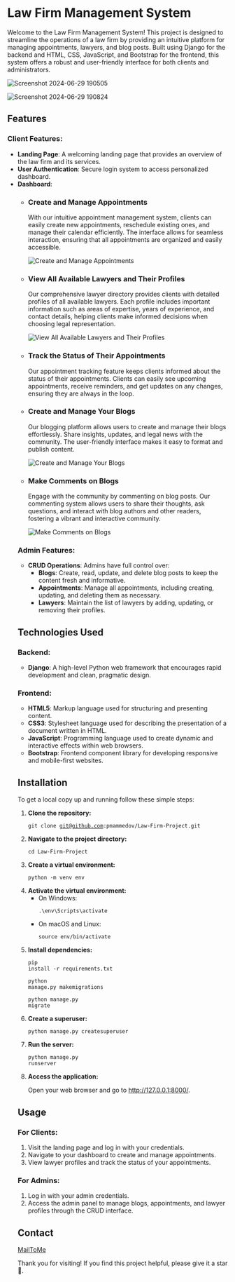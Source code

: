 <body>
    <h1>Law Firm Management System</h1>
    <p>Welcome to the Law Firm Management System! This project is designed to streamline the operations of a law firm by providing an intuitive platform for managing appointments, lawyers, and blog posts. Built using Django for the backend and HTML, CSS, JavaScript, and Bootstrap for the frontend, this system offers a robust and user-friendly interface for both clients and administrators.</p>

![Screenshot 2024-06-29 190505](https://github.com/pmammedov/Law-Firm-Project/assets/30790180/3ed52036-ec5a-4bb0-a346-39d3b49468a6)    

![Screenshot 2024-06-29 190824](https://github.com/pmammedov/Law-Firm-Project/assets/30790180/7f293eb9-f24b-4370-83ed-122beb16b30f)
    <h2>Features</h2>
    <h3>Client Features:</h3>
    <ul>
        <li><strong>Landing Page</strong>: A welcoming landing page that provides an overview of the law firm and its services.</li>
        <li><strong>User Authentication</strong>: Secure login system to access personalized dashboard.</li>
        <li><strong>Dashboard</strong>:
            <ul>
        <li>
            <h3>Create and Manage Appointments</h3>
            <p>With our intuitive appointment management system, clients can easily create new appointments, reschedule existing ones, and manage their calendar efficiently. The interface allows for seamless interaction, ensuring that all appointments are organized and easily accessible.</p>
            <img src="https://github.com/pmammedov/Law-Firm-Project/assets/30790180/79ffe97a-33a7-4b2b-9890-274d10bc228a" alt="Create and Manage Appointments">
        </li>
        <li>
            <h3>View All Available Lawyers and Their Profiles</h3>
            <p>Our comprehensive lawyer directory provides clients with detailed profiles of all available lawyers. Each profile includes important information such as areas of expertise, years of experience, and contact details, helping clients make informed decisions when choosing legal representation.</p>
            <img src="https://github.com/pmammedov/Law-Firm-Project/assets/30790180/e9f85f92-d64b-4322-b824-79706240b1fc" alt="View All Available Lawyers and Their Profiles">
        </li>
        <li>
            <h3>Track the Status of Their Appointments</h3>
            <p>Our appointment tracking feature keeps clients informed about the status of their appointments. Clients can easily see upcoming appointments, receive reminders, and get updates on any changes, ensuring they are always in the loop.</p>
        </li>
        <li>
            <h3>Create and Manage Your Blogs</h3>
            <p>Our blogging platform allows users to create and manage their blogs effortlessly. Share insights, updates, and legal news with the community. The user-friendly interface makes it easy to format and publish content.</p>
            <img src="https://github.com/pmammedov/Law-Firm-Project/assets/30790180/a2fb87fd-a74f-4f38-93ec-73baacf40d64" alt="Create and Manage Your Blogs">
        </li>
        <li>
            <h3>Make Comments on Blogs</h3>
            <p>Engage with the community by commenting on blog posts. Our commenting system allows users to share their thoughts, ask questions, and interact with blog authors and other readers, fostering a vibrant and interactive community.</p>
            <img src="https://github.com/pmammedov/Law-Firm-Project/assets/30790180/390674ee-d51b-430c-a67b-2b028b21b71a" alt="Make Comments on Blogs">
        </li>
    </ul>
    <h3>Admin Features:</h3>
    <ul>
        <li><strong>CRUD Operations</strong>: Admins have full control over:
            <ul>
                <li><strong>Blogs</strong>: Create, read, update, and delete blog posts to keep the content fresh and informative.</li>
                <li><strong>Appointments</strong>: Manage all appointments, including creating, updating, and deleting them as necessary.</li>
                <li><strong>Lawyers</strong>: Maintain the list of lawyers by adding, updating, or removing their profiles.</li>
            </ul>
        </li>
    </ul>
    <h2>Technologies Used</h2>
    <h3>Backend:</h3>
    <ul>
        <li><strong>Django</strong>: A high-level Python web framework that encourages rapid development and clean, pragmatic design.</li>
    </ul>
    <h3>Frontend:</h3>
    <ul>
        <li><strong>HTML5</strong>: Markup language used for structuring and presenting content.</li>
        <li><strong>CSS3</strong>: Stylesheet language used for describing the presentation of a document written in HTML.</li>
        <li><strong>JavaScript</strong>: Programming language used to create dynamic and interactive effects within web browsers.</li>
        <li><strong>Bootstrap</strong>: Frontend component library for developing responsive and mobile-first websites.</li>
    </ul>
    <h2>Installation</h2>
    <p>To get a local copy up and running follow these simple steps:</p>
    <ol>
        <li><strong>Clone the repository:</strong>
            <pre><code>git clone git@github.com:pmammedov/Law-Firm-Project.git</code></pre>
        </li>
        <li><strong>Navigate to the project directory:</strong>
            <pre><code>cd Law-Firm-Project</code></pre>
        </li>
        <li><strong>Create a virtual environment:</strong>
            <pre><code>python -m venv env</code></pre>
        </li>
        <li><strong>Activate the virtual environment:</strong>
            <ul>
                <li>On Windows:
                    <pre><code>.\env\Scripts\activate</code></pre>
                </li>
                <li>On macOS and Linux:
                    <pre><code>source env/bin/activate</code></pre>
                </li>
            </ul>
        </li>
        <li><strong>Install dependencies:</strong>
            <pre><code>pip install -r requirements.txt</code></pre>
        </li>
            <pre><code>python manage.py makemigrations</code></pre>
        </li>
            <pre><code>python manage.py migrate</code></pre>
        </li>
        <li><strong>Create a superuser:</strong>
            <pre><code>python manage.py createsuperuser</code></pre>
        </li>
        <li><strong>Run the server:</strong>
            <pre><code>python manage.py runserver</code></pre>
        </li>
        <li><strong>Access the application:</strong>
            <p>Open your web browser and go to <a href="http://127.0.0.1:8000/" target="_blank">http://127.0.0.1:8000/</a>.</p>
        </li>
    </ol>
    <h2>Usage</h2>
    <h3>For Clients:</h3>
    <ol>
        <li>Visit the landing page and log in with your credentials.</li>
        <li>Navigate to your dashboard to create and manage appointments.</li>
        <li>View lawyer profiles and track the status of your appointments.</li>
    </ol>
    <h3>For Admins:</h3>
    <ol>
        <li>Log in with your admin credentials.</li>
        <li>Access the admin panel to manage blogs, appointments, and lawyer profiles through the CRUD interface.</li>
    </ol>
    <h2>Contact</h2>
    <p><a href="mailto:pmammedov@gmail.com">MailToMe</a></p>
    <p>Thank you for visiting! If you find this project helpful, please give it a star 🌟.</p>
</body>

